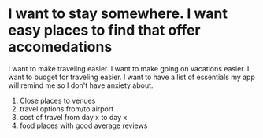 # I want to stay somewhere. I want easy places to find that offer accomedations
I want to make traveling easier. I want to make going on vacations easier.
I want to budget for traveling easier. I want to have a list of essentials my app will remind me so I don't have anxiety about. 


1. Close places to venues
2. travel options from/to airport
3. cost of travel from day x to day x
4. food places with good average reviews